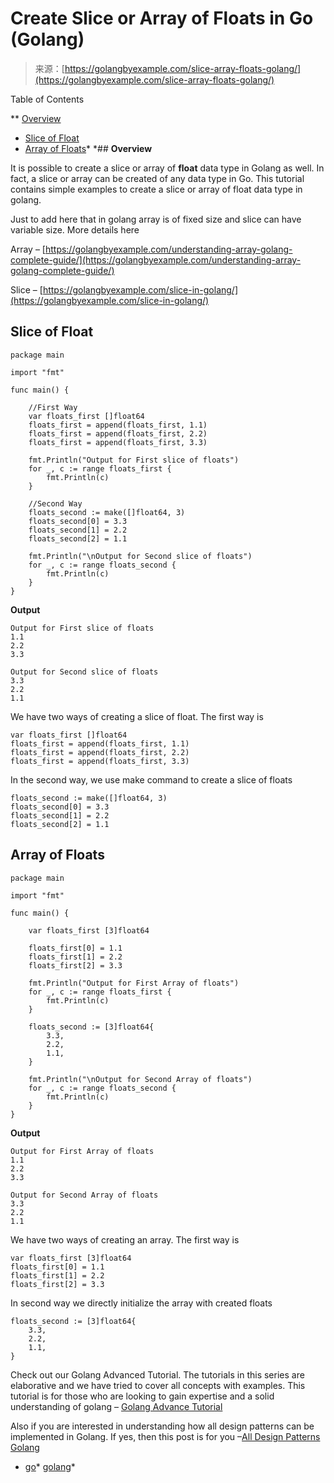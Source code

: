 <!--yml
category: 未分类
date: 2024-10-13 06:40:11
-->

# Create Slice or Array of Floats in Go (Golang)

> 来源：[https://golangbyexample.com/slice-array-floats-golang/](https://golangbyexample.com/slice-array-floats-golang/)

Table of Contents

 **   [Overview](#Overview "Overview")
*   [Slice of Float](#Slice_of_Float "Slice of Float")
*   [Array of Floats](#Array_of_Floats "Array of Floats")*  *## **Overview**

It is possible to create a slice or array of **float** data type in Golang as well. In fact, a slice or array can be created of any data type in Go. This tutorial contains simple examples to create a slice or array of float data type in golang.

Just to add here that in golang array is of fixed size and slice can have variable size. More details here

Array – [https://golangbyexample.com/understanding-array-golang-complete-guide/](https://golangbyexample.com/understanding-array-golang-complete-guide/)

Slice – [https://golangbyexample.com/slice-in-golang/](https://golangbyexample.com/slice-in-golang/)

## **Slice of Float**

```
package main

import "fmt"

func main() {

	//First Way
	var floats_first []float64
	floats_first = append(floats_first, 1.1)
	floats_first = append(floats_first, 2.2)
	floats_first = append(floats_first, 3.3)

	fmt.Println("Output for First slice of floats")
	for _, c := range floats_first {
		fmt.Println(c)
	}

	//Second Way
	floats_second := make([]float64, 3)
	floats_second[0] = 3.3
	floats_second[1] = 2.2
	floats_second[2] = 1.1

	fmt.Println("\nOutput for Second slice of floats")
	for _, c := range floats_second {
		fmt.Println(c)
	}
}
```

**Output**

```
Output for First slice of floats
1.1
2.2
3.3

Output for Second slice of floats
3.3
2.2
1.1
```

We have two ways of creating a slice of float. The first way is

```
var floats_first []float64
floats_first = append(floats_first, 1.1)
floats_first = append(floats_first, 2.2)
floats_first = append(floats_first, 3.3)
```

In the second way, we use make command to create a slice of floats

```
floats_second := make([]float64, 3)
floats_second[0] = 3.3
floats_second[1] = 2.2
floats_second[2] = 1.1
```

## **Array of Floats**

```
package main

import "fmt"

func main() {

	var floats_first [3]float64

	floats_first[0] = 1.1
	floats_first[1] = 2.2
	floats_first[2] = 3.3

	fmt.Println("Output for First Array of floats")
	for _, c := range floats_first {
		fmt.Println(c)
	}

	floats_second := [3]float64{
		3.3,
		2.2,
		1.1,
	}

	fmt.Println("\nOutput for Second Array of floats")
	for _, c := range floats_second {
		fmt.Println(c)
	}
}
```

**Output**

```
Output for First Array of floats
1.1
2.2
3.3

Output for Second Array of floats
3.3
2.2
1.1
```

We have two ways of creating an array. The first way is

```
var floats_first [3]float64
floats_first[0] = 1.1
floats_first[1] = 2.2
floats_first[2] = 3.3
```

In second way we directly initialize the array with created floats

```
floats_second := [3]float64{
	3.3,
	2.2,
	1.1,
}
```

Check out our Golang Advanced Tutorial. The tutorials in this series are elaborative and we have tried to cover all concepts with examples. This tutorial is for those who are looking to gain expertise and a solid understanding of golang – [Golang Advance Tutorial](https://golangbyexample.com/golang-comprehensive-tutorial/)

Also if you are interested in understanding how all design patterns can be implemented in Golang. If yes, then this post is for you –[All Design Patterns Golang](https://golangbyexample.com/all-design-patterns-golang/)

*   [go](https://golangbyexample.com/tag/go/)*   [golang](https://golangbyexample.com/tag/golang/)*
